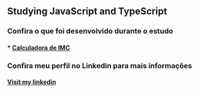 
## Studying JavaScript and TypeScript
### Confira o que foi desenvolvido durante o estudo
#### * [Calculadora de IMC](https://www.linkedin.com/in/matheus-dario-247193208/)

### Confira meu perfil no Linkedin para mais informações
#### [Visit my linkedin](https://www.linkedin.com/in/matheus-dario-247193208/)